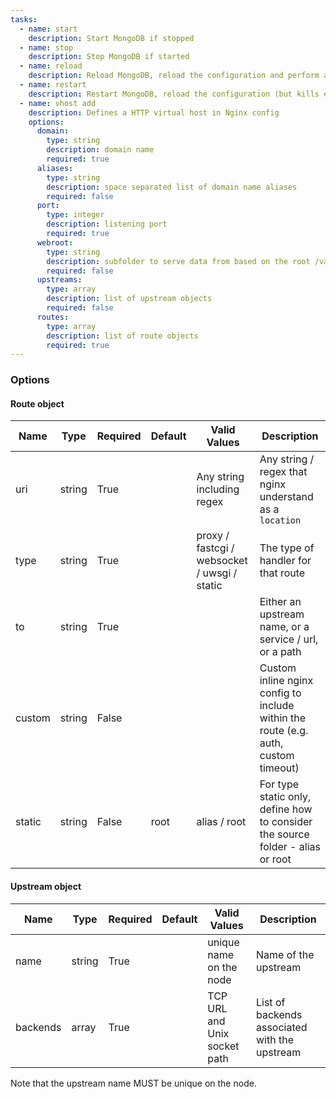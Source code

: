 ```yaml
---
tasks:
  - name: start
    description: Start MongoDB if stopped
  - name: stop
    description: Stop MongoDB if started
  - name: reload
    description: Reload MongoDB, reload the configuration and perform a graceful restart
  - name: restart
    description: Restart MongoDB, reload the configuration (but kills existing connection)
  - name: vhost add
    description: Defines a HTTP virtual host in Nginx config
    options:
      domain: 
        type: string
        description: domain name
        required: true
      aliases:
        type: string
        description: space separated list of domain name aliases
        required: false
      port:
        type: integer
        description: listening port
        required: true
      webroot:
        type: string
        description: subfolder to serve data from based on the root /var/www/_domain_
        required: false
      upstreams:
        type: array
        description: list of upstream objects
        required: false
      routes:
        type: array
        description: list of route objects
        required: true
---
```


### Options

#### Route object

Name | Type | Required | Default | Valid Values | Description
----|----|----|----|----|----
uri | string | True | | Any string including regex | Any string / regex that nginx understand as a `location`
type | string | True | | proxy / fastcgi / websocket / uwsgi / static | The type of handler for that route
to | string | True | | | Either an upstream name, or a service / url, or a path
custom | string | False | | | Custom inline nginx config to include within the route (e.g. auth, custom timeout)
static | string | False | root | alias / root | For type static only, define how to consider the source folder - alias or root

#### Upstream object

Name | Type | Required | Default | Valid Values | Description
----|----|----|----|----|----
name | string | True | | unique name on the node | Name of the upstream
backends | array | True | | TCP URL and Unix socket path | List of backends associated with the upstream

Note that the upstream name MUST be unique on the node.